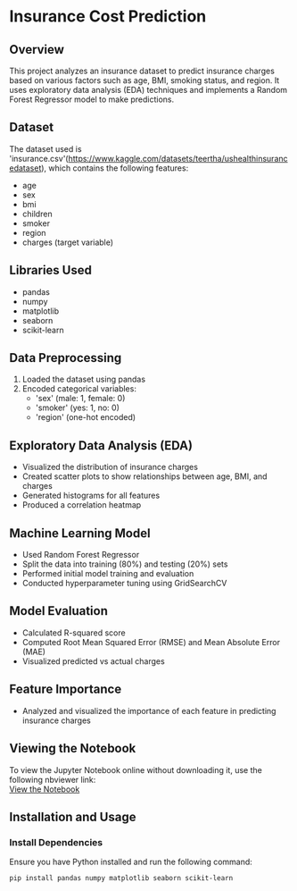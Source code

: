 # Insurance Cost Prediction

## Overview
This project analyzes an insurance dataset to predict insurance charges based on various factors such as age, BMI, smoking status, and region. It uses exploratory data analysis (EDA) techniques and implements a Random Forest Regressor model to make predictions.

## Dataset
The dataset used is 'insurance.csv'(https://www.kaggle.com/datasets/teertha/ushealthinsurancedataset), which contains the following features:
- age
- sex
- bmi
- children
- smoker
- region
- charges (target variable)

## Libraries Used
- pandas
- numpy
- matplotlib
- seaborn
- scikit-learn

## Data Preprocessing
1. Loaded the dataset using pandas
2. Encoded categorical variables:
   - 'sex' (male: 1, female: 0)
   - 'smoker' (yes: 1, no: 0)
   - 'region' (one-hot encoded)

## Exploratory Data Analysis (EDA)
- Visualized the distribution of insurance charges
- Created scatter plots to show relationships between age, BMI, and charges
- Generated histograms for all features
- Produced a correlation heatmap

## Machine Learning Model
- Used Random Forest Regressor
- Split the data into training (80%) and testing (20%) sets
- Performed initial model training and evaluation
- Conducted hyperparameter tuning using GridSearchCV

## Model Evaluation
- Calculated R-squared score
- Computed Root Mean Squared Error (RMSE) and Mean Absolute Error (MAE)
- Visualized predicted vs actual charges

## Feature Importance
- Analyzed and visualized the importance of each feature in predicting insurance charges

## Viewing the Notebook  
To view the Jupyter Notebook online without downloading it, use the following nbviewer link:  
[View the Notebook](https://nbviewer.org/github/Rafal852/Insurance-Premium-Prediction/blob/main/Insurance_prediciton.ipynb)


## Installation and Usage  

### Install Dependencies  
Ensure you have Python installed and run the following command:  
```bash
pip install pandas numpy matplotlib seaborn scikit-learn


